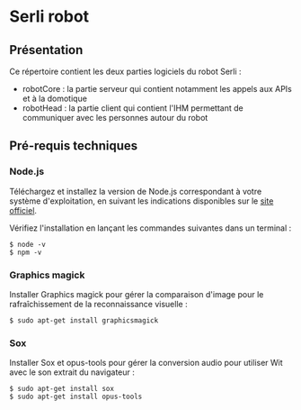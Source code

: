 
# Serli robot

## Présentation

Ce répertoire contient les deux parties logiciels du robot Serli :
- robotCore : la partie serveur qui contient notamment les appels aux APIs et à
la domotique
- robotHead : la partie client qui contient l'IHM permettant de communiquer avec
les personnes autour du robot

## Pré-requis techniques

### Node.js

Téléchargez et installez la version de Node.js correspondant à votre système d'exploitation, en suivant les indications disponibles sur le [site officiel](https://nodejs.org/en/download/).

Vérifiez l'installation en lançant les commandes suivantes dans un terminal :

```
$ node -v
$ npm -v
```

### Graphics magick

Installer Graphics magick pour gérer la comparaison d'image pour le
rafraîchissement de la reconnaissance visuelle :
```
$ sudo apt-get install graphicsmagick
```

### Sox
Installer Sox et opus-tools pour gérer la conversion audio pour utiliser Wit
avec le son extrait du navigateur :
```
$ sudo apt-get install sox
$ sudo apt-get install opus-tools
```
